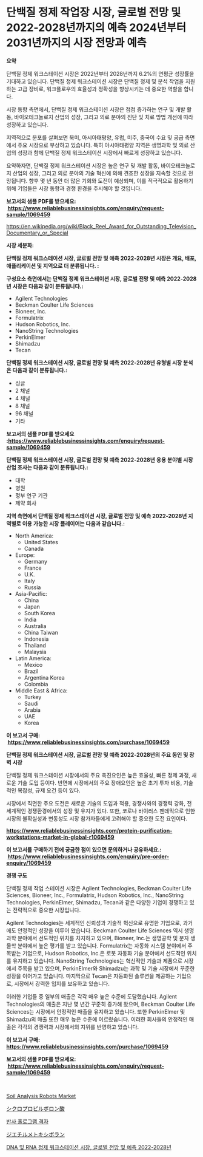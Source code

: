 <p><h1>단백질 정제 작업장 시장, 글로벌 전망 및 2022-2028년까지의 예측 2024년부터 2031년까지의 시장 전망과 예측</h1></p><p><strong>요약</strong></p>
<p><p>단백질 정제 워크스테이션 시장은 2022년부터 2028년까지 6.2%의 연평균 성장률을 기대하고 있습니다. 단백질 정제 워크스테이션 시장은 단백질 정제 및 분석 작업을 지원하는 고급 장비로, 워크플로우의 효율성과 정확성을 향상시키는 데 중요한 역할을 합니다. </p><p>시장 동향 측면에서, 단백질 정제 워크스테이션 시장은 점점 증가하는 연구 및 개발 활동, 바이오테크놀로지 산업의 성장, 그리고 의료 분야의 진단 및 치료 방법 개선에 따라 성장하고 있습니다.</p><p>지역적으로 분포를 살펴보면 북미, 아시아태평양, 유럽, 미주, 중국이 수요 및 공급 측면에서 주요 시장으로 부상하고 있습니다. 특히 아시아태평양 지역은 생명과학 및 의료 산업의 성장과 함께 단백질 정제 워크스테이션 시장에서 빠르게 성장하고 있습니다.</p><p>요약하자면, 단백질 정제 워크스테이션 시장은 높은 연구 및 개발 활동, 바이오테크놀로지 산업의 성장, 그리고 의료 분야의 기술 혁신에 의해 견조한 성장을 지속할 것으로 전망됩니다. 향후 몇 년 동안 더 많은 기회와 도전이 예상되며, 이를 적극적으로 활용하기 위해 기업들은 시장 동향과 경쟁 환경을 주시해야 할 것입니다.</p></p>
<p><strong>보고서의 샘플 PDF를 받으세요: &nbsp;<a href="https://www.reliablebusinessinsights.com/enquiry/request-sample/1069459">https://www.reliablebusinessinsights.com/enquiry/request-sample/1069459</a></strong></p>
<p><a href="https://en.wikipedia.org/wiki/Black_Reel_Award_for_Outstanding_Television_Documentary_or_Special">https://en.wikipedia.org/wiki/Black_Reel_Award_for_Outstanding_Television_Documentary_or_Special</a></p>
<p><strong>시장 세분화:</strong></p>
<p><strong> 단백질 정제 워크스테이션 시장, 글로벌 전망 및 예측 2022-2028년 시장은 개요, 배포, 애플리케이션 및 지역으로 더 분류됩니다. :</strong></p>
<p><strong>구성요소 측면에서는 단백질 정제 워크스테이션 시장, 글로벌 전망 및 예측 2022-2028년 시장은 다음과 같이 분류됩니다.:</strong></p>
<p><ul><li>Agilent Technologies</li><li>Beckman Coulter Life Sciences</li><li>Bioneer, Inc.</li><li>Formulatrix</li><li>Hudson Robotics, Inc.</li><li>NanoString Technologies</li><li>PerkinElmer</li><li>Shimadzu</li><li>Tecan</li></ul></p>
<p><strong> 단백질 정제 워크스테이션 시장, 글로벌 전망 및 예측 2022-2028년 유형별 시장 분석은 다음과 같이 분류됩니다.:</strong></p>
<p><ul><li>싱글</li><li>2 채널</li><li>4 채널</li><li>8 채널</li><li>96 채널</li><li>기타</li></ul></p>
<p><strong>보고서의 샘플 PDF를 받으세요 :<a href="https://www.reliablebusinessinsights.com/enquiry/request-sample/1069459">https://www.reliablebusinessinsights.com/enquiry/request-sample/1069459</a></strong></p>
<p><strong> 단백질 정제 워크스테이션 시장, 글로벌 전망 및 예측 2022-2028년 응용 분야별 시장 산업 조사는 다음과 같이 분류됩니다.:</strong></p>
<p><ul><li>대학</li><li>병원</li><li>정부 연구 기관</li><li>제약 회사</li></ul></p>
<p><strong>지역 측면에서 단백질 정제 워크스테이션 시장, 글로벌 전망 및 예측 2022-2028년 지역별로 이용 가능한 시장 플레이어는 다음과 같습니다.:</strong></p>
<p><ul>
    <li>
        North America:
        <ul>
            <li>United States</li>
            <li>Canada</li>
        </ul>
    </li>
    <li>
        Europe:
        <ul>
            <li>Germany</li>
            <li>France</li>
            <li>U.K.</li>
            <li>Italy</li>
            <li>Russia</li>
        </ul>
    </li>
    <li>
        Asia-Pacific:
        <ul>
            <li>China</li>
            <li>Japan</li>
            <li>South Korea</li>
            <li>India</li>
            <li>Australia</li>
            <li>China Taiwan</li>
            <li>Indonesia</li>
            <li>Thailand</li>
            <li>Malaysia</li>
        </ul>
    </li>
    <li>
        Latin America:
        <ul>
            <li>Mexico</li>
            <li>Brazil</li>
            <li>Argentina Korea</li>
            <li>Colombia</li>
        </ul>
    </li>
    <li>
        Middle East & Africa:
        <ul>
            <li>Turkey</li>
            <li>Saudi</li>
            <li>Arabia</li>
            <li>UAE</li>
            <li>Korea</li>
        </ul>
    </li>
    </ul></p>
<p><strong>이 보고서 구매: &nbsp;<a href="https://www.reliablebusinessinsights.com/purchase/1069459">https://www.reliablebusinessinsights.com/purchase/1069459</a></strong></p>
<p><strong>단백질 정제 워크스테이션 시장, 글로벌 전망 및 예측 2022-2028년의 주요 동인 및 장벽 시장</strong></p>
<p><p>단백질 정제 워크스테이션 시장에서의 주요 촉진요인은 높은 효율성, 빠른 정제 과정, 새로운 기술 도입 등이다. 반면에 시장에서의 주요 장애요인은 높은 초기 투자 비용, 기술적인 복잡성, 규제 요건 등이 있다.</p><p>시장에서 직면한 주요 도전은 새로운 기술의 도입과 적용, 경쟁사와의 경쟁력 강화, 전 세계적인 경쟁환경에서의 성장 및 유지가 있다. 또한, 코로나 바이러스 팬데믹으로 인한 시장의 불확실성과 변동성도 시장 참가자들에게 고려해야 할 중요한 도전 요인이다.</p></p>
<p><strong><a href="https://www.reliablebusinessinsights.com/protein-purification-workstations-market-in-global-r1069459">https://www.reliablebusinessinsights.com/protein-purification-workstations-market-in-global-r1069459</a></strong></p>
<p><strong>이 보고서를 구매하기 전에 궁금한 점이 있으면 문의하거나 공유하세요.: &nbsp;<a href="https://www.reliablebusinessinsights.com/enquiry/pre-order-enquiry/1069459">https://www.reliablebusinessinsights.com/enquiry/pre-order-enquiry/1069459</a></strong></p>
<p><strong>경쟁 구도</strong></p>
<p><p>단백질 정제 작업 스테이션 시장은 Agilent Technologies, Beckman Coulter Life Sciences, Bioneer, Inc., Formulatrix, Hudson Robotics, Inc., NanoString Technologies, PerkinElmer, Shimadzu, Tecan과 같은 다양한 기업이 경쟁하고 있는 전략적으로 중요한 시장입니다.</p><p>Agilent Technologies는 세계적인 신뢰성과 기술적 혁신으로 유명한 기업으로, 과거에도 안정적인 성장을 이루어 왔습니다. Beckman Coulter Life Sciences 역시 생명 과학 분야에서 선도적인 위치를 차지하고 있으며, Bioneer, Inc.는 생명공학 및 분자 생물학 분야에서 높은 평가를 받고 있습니다. Formulatrix는 자동화 시스템 분야에서 주목받는 기업으로, Hudson Robotics, Inc.은 로봇 자동화 기술 분야에서 선도적인 위치를 유지하고 있습니다. NanoString Technologies는 혁신적인 기술과 제품으로 시장에서 주목을 받고 있으며, PerkinElmer와 Shimadzu는 과학 및 기술 시장에서 꾸준한 성장을 이어가고 있습니다. 마지막으로 Tecan은 자동화된 솔루션을 제공하는 기업으로, 시장에서 강력한 입지를 보유하고 있습니다.</p><p>이러한 기업들 중 일부의 매출은 각각 매우 높은 수준에 도달했습니다. Agilent Technologies의 매출은 지난 몇 년간 꾸준히 증가해 왔으며, Beckman Coulter Life Sciences는 시장에서 안정적인 매출을 유지하고 있습니다. 또한 PerkinElmer 및 Shimadzu의 매출 또한 매우 높은 수준에 이르렀습니다. 이러한 회사들의 안정적인 매출은 각각의 경쟁력과 시장에서의 지위를 반영하고 있습니다.</p></p>
<p><strong>이 보고서 구매: &nbsp; <a href="https://www.reliablebusinessinsights.com/purchase/1069459">https://www.reliablebusinessinsights.com/purchase/1069459</a></strong></p>
<p><strong>보고서의 샘플 PDF를 받으세요: &nbsp;<a href="https://www.reliablebusinessinsights.com/enquiry/request-sample/1069459">https://www.reliablebusinessinsights.com/enquiry/request-sample/1069459</a></strong><strong></strong></p>
<p>&nbsp;</p>
<p><p><a href="https://issuu.com/reportprime-2/docs/soil-analysis-robots-market-size-2030.pptx">Soil Analysis Robots Market</a></p><p><a href="https://medium.com/@kelscdowell78456/%E3%82%B7%E3%82%AF%E3%83%AD%E3%83%97%E3%83%AD%E3%83%94%E3%83%AB%E3%83%9C%E3%83%AD%E3%83%B3%E9%85%B8%E5%B8%82%E5%A0%B4%E3%81%AE%E5%88%86%E6%9E%90-%E3%82%B0%E3%83%AD%E3%83%BC%E3%83%90%E3%83%AB%E7%94%A3%E6%A5%AD%E3%81%AE%E5%B1%95%E6%9C%9B%E3%81%A8%E4%BA%88%E6%B8%AC-2024%E5%B9%B4%E3%81%8B%E3%82%892031%E5%B9%B4%E3%81%BE%E3%81%A7-3170bf6c2d43">シクロプロピルボロン酸</a></p><p><a href="https://medium.com/@fly879567/%EB%B0%98%EC%82%AC-%ED%99%80%EB%A1%9C%EA%B7%B8%EB%9E%98%ED%94%BD-%EA%B7%B8%EB%A0%88%EC%9D%B4%ED%8C%85-%EC%8B%9C%EC%9E%A5%EC%9D%80-%EC%8B%9C%EC%9E%A5-%EC%A0%90%EC%9C%A0%EC%9C%A8-%ED%81%AC%EA%B8%B0-%EB%B0%8F-2031%EB%85%84%EA%B9%8C%EC%A7%80-%EC%98%88%EC%83%81%EB%90%98%EB%8A%94-%EC%98%88%EC%B8%A1%EC%97%90-%EC%B4%88%EC%A0%90%EC%9D%84-%EB%A7%9E%EC%B6%A5%EB%8B%88%EB%8B%A4-f524f9e81ee9">반사 홀로그램 격자</a></p><p><a href="https://medium.com/@hugofirst21/%E3%82%B8%E3%82%A8%E3%83%81%E3%83%AB%E3%83%A1%E3%83%88%E3%82%AD%E3%82%B7%E3%83%9B%E3%82%A6%E7%B4%A0%E3%81%AE%E5%B8%82%E5%A0%B4%E5%88%86%E6%9E%90-%E3%81%9D%E3%81%AEcagr-%E5%B8%82%E5%A0%B4%E3%82%BB%E3%82%B0%E3%83%A1%E3%83%B3%E3%83%86%E3%83%BC%E3%82%B7%E3%83%A7%E3%83%B3-%E3%81%8A%E3%82%88%E3%81%B3%E3%82%B0%E3%83%AD%E3%83%BC%E3%83%90%E3%83%AB%E7%94%A3%E6%A5%AD%E6%A6%82%E8%A6%81-6c3a9d8c8ef0">ジエチルメトキシボラン</a></p><p><a href="https://github.com/sougarounis/Market-Research-Report-List-4/blob/main/8620118130891.md">DNA 및 RNA 정제 워크스테이션 시장, 글로벌 전망 및 예측 2022-2028년</a></p></p>